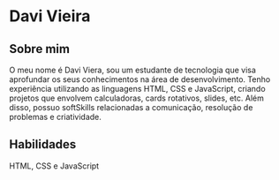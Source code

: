 # Davi Vieira
## Sobre mim
O meu nome é Davi Viera, sou um estudante de tecnologia que visa aprofundar os seus conhecimentos na área de desenvolvimento. Tenho experiência utilizando as linguagens HTML, CSS e JavaScript,
criando projetos que envolvem calculadoras, cards rotativos, slides, etc. Além disso, possuo softSkills relacionadas a comunicação, resolução de problemas e criatividade.

## Habilidades
HTML, CSS e JavaScript
